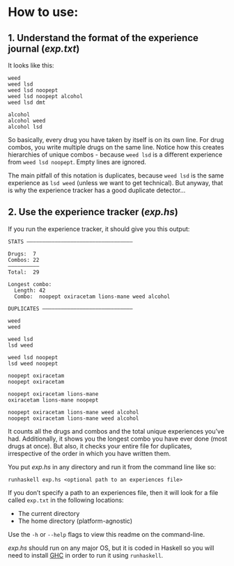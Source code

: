 # How to use:

## 1. Understand the format of the experience journal (*exp.txt*)

It looks like this:

```
weed
weed lsd
weed lsd noopept
weed lsd noopept alcohol
weed lsd dmt

alcohol
alcohol weed
alcohol lsd
````

So basically, every drug you have taken by itself is on its own line. For drug combos, you write multiple drugs on the same line. Notice how this creates hierarchies of unique combos - because `weed lsd` is a different experience from `weed lsd noopept`. Empty lines are ignored.

The main pitfall of this notation is duplicates, because `weed lsd` is the same experience as `lsd weed` (unless we want to get technical). But anyway, that is why the experience tracker has a good duplicate detector...

## 2. Use the experience tracker (*exp.hs*)

If you run the experience tracker, it should give you this output:

```
STATS ——————————————————————————————————

Drugs:  7
Combos: 22
——————————
Total:  29

Longest combo:
  Length: 42
  Combo:  noopept oxiracetam lions-mane weed alcohol

DUPLICATES —————————————————————————————

weed
weed

weed lsd
lsd weed

weed lsd noopept
lsd weed noopept

noopept oxiracetam
noopept oxiracetam

noopept oxiracetam lions-mane
oxiracetam lions-mane noopept

noopept oxiracetam lions-mane weed alcohol
noopept oxiracetam lions-mane weed alcohol

```

It counts all the drugs and combos and the total unique experiences you’ve had. Additionally, it shows you the longest combo you have ever done (most drugs at once). But also, it checks your entire file for duplicates, irrespective of the order in which you have written them.

You put *exp.hs* in any directory and run it from the command line like so:

`runhaskell exp.hs <optional path to an experiences file>`

If you don’t specify a path to an experiences file, then it will look for a file called `exp.txt` in the following locations:

* The current directory
* The home directory (platform-agnostic)

Use the `-h` or `--help` flags to view this readme on the command-line.

*exp.hs* should run on any major OS, but it is coded in Haskell so you will need to install <a href="https://www.haskell.org/ghc/">GHC</a> in order to run it using `runhaskell`.
